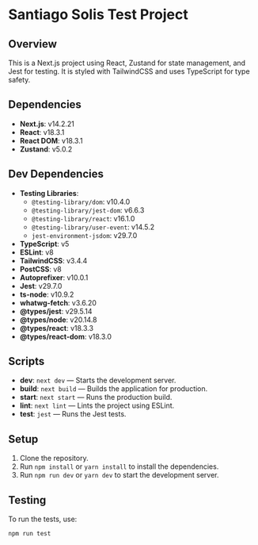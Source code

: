 # Santiago Solis Test Project

## Overview

This is a Next.js project using React, Zustand for state management, and Jest for testing. It is styled with TailwindCSS and uses TypeScript for type safety.

## Dependencies

- **Next.js**: v14.2.21
- **React**: v18.3.1
- **React DOM**: v18.3.1
- **Zustand**: v5.0.2

## Dev Dependencies

- **Testing Libraries**:
  - `@testing-library/dom`: v10.4.0
  - `@testing-library/jest-dom`: v6.6.3
  - `@testing-library/react`: v16.1.0
  - `@testing-library/user-event`: v14.5.2
  - `jest-environment-jsdom`: v29.7.0
- **TypeScript**: v5
- **ESLint**: v8
- **TailwindCSS**: v3.4.4
- **PostCSS**: v8
- **Autoprefixer**: v10.0.1
- **Jest**: v29.7.0
- **ts-node**: v10.9.2
- **whatwg-fetch**: v3.6.20
- **@types/jest**: v29.5.14
- **@types/node**: v20.14.8
- **@types/react**: v18.3.3
- **@types/react-dom**: v18.3.0

## Scripts

- **dev**: `next dev` — Starts the development server.
- **build**: `next build` — Builds the application for production.
- **start**: `next start` — Runs the production build.
- **lint**: `next lint` — Lints the project using ESLint.
- **test**: `jest` — Runs the Jest tests.

## Setup

1. Clone the repository.
2. Run `npm install` or `yarn install` to install the dependencies.
3. Run `npm run dev` or `yarn dev` to start the development server.

## Testing

To run the tests, use:

```bash
npm run test
```
